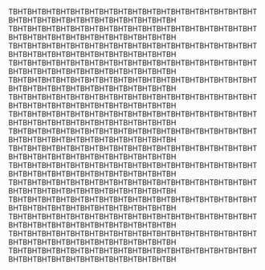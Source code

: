 TBHTBHTBHTBHTBHTBHTBHTBHTBHTBHTBHTBHTBHTBHTBHTBHTBHTBHTBHTBHTBHTBHTBHTBHTBHTBHTBHTBHTBH
TBHTBHTBHTBHTBHTBHTBHTBHTBHTBHTBHTBHTBHTBHTBHTBHTBHTBHTBHTBHTBHTBHTBHTBHTBHTBHTBHTBHTBH
TBHTBHTBHTBHTBHTBHTBHTBHTBHTBHTBHTBHTBHTBHTBHTBHTBHTBHTBHTBHTBHTBHTBHTBHTBHTBHTBHTBHTBH
TBHTBHTBHTBHTBHTBHTBHTBHTBHTBHTBHTBHTBHTBHTBHTBHTBHTBHTBHTBHTBHTBHTBHTBHTBHTBHTBHTBHTBH
TBHTBHTBHTBHTBHTBHTBHTBHTBHTBHTBHTBHTBHTBHTBHTBHTBHTBHTBHTBHTBHTBHTBHTBHTBHTBHTBHTBHTBH
TBHTBHTBHTBHTBHTBHTBHTBHTBHTBHTBHTBHTBHTBHTBHTBHTBHTBHTBHTBHTBHTBHTBHTBHTBHTBHTBHTBHTBH
TBHTBHTBHTBHTBHTBHTBHTBHTBHTBHTBHTBHTBHTBHTBHTBHTBHTBHTBHTBHTBHTBHTBHTBHTBHTBHTBHTBHTBH
TBHTBHTBHTBHTBHTBHTBHTBHTBHTBHTBHTBHTBHTBHTBHTBHTBHTBHTBHTBHTBHTBHTBHTBHTBHTBHTBHTBHTBH
TBHTBHTBHTBHTBHTBHTBHTBHTBHTBHTBHTBHTBHTBHTBHTBHTBHTBHTBHTBHTBHTBHTBHTBHTBHTBHTBHTBHTBH
TBHTBHTBHTBHTBHTBHTBHTBHTBHTBHTBHTBHTBHTBHTBHTBHTBHTBHTBHTBHTBHTBHTBHTBHTBHTBHTBHTBHTBH
TBHTBHTBHTBHTBHTBHTBHTBHTBHTBHTBHTBHTBHTBHTBHTBHTBHTBHTBHTBHTBHTBHTBHTBHTBHTBHTBHTBHTBH
TBHTBHTBHTBHTBHTBHTBHTBHTBHTBHTBHTBHTBHTBHTBHTBHTBHTBHTBHTBHTBHTBHTBHTBHTBHTBHTBHTBHTBH
TBHTBHTBHTBHTBHTBHTBHTBHTBHTBHTBHTBHTBHTBHTBHTBHTBHTBHTBHTBHTBHTBHTBHTBHTBHTBHTBHTBHTBH
TBHTBHTBHTBHTBHTBHTBHTBHTBHTBHTBHTBHTBHTBHTBHTBHTBHTBHTBHTBHTBHTBHTBHTBHTBHTBHTBHTBHTBH
TBHTBHTBHTBHTBHTBHTBHTBHTBHTBHTBHTBHTBHTBHTBHTBHTBHTBHTBHTBHTBHTBHTBHTBHTBHTBHTBHTBHTBH
